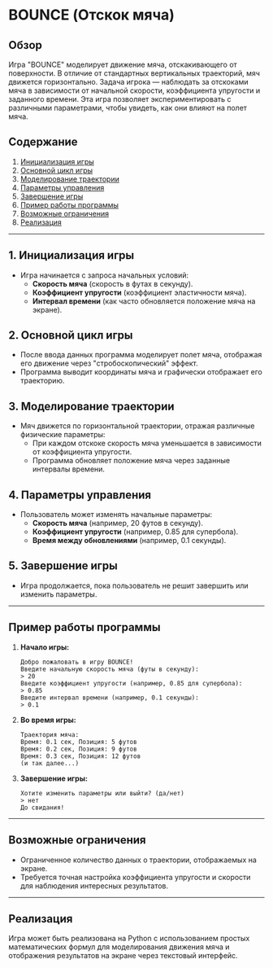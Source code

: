 # BOUNCE (Отскок мяча)

## Обзор

Игра "BOUNCE" моделирует движение мяча, отскакивающего от поверхности. В отличие от стандартных вертикальных траекторий, мяч движется горизонтально. Задача игрока — наблюдать за отскоками мяча в зависимости от начальной скорости, коэффициента упругости и заданного времени. Эта игра позволяет экспериментировать с различными параметрами, чтобы увидеть, как они влияют на полет мяча.

## Содержание

1. [Инициализация игры](#1-инициализация-игры)
2. [Основной цикл игры](#2-основной-цикл-игры)
3. [Моделирование траектории](#3-моделирование-траектории)
4. [Параметры управления](#4-параметры-управления)
5. [Завершение игры](#5-завершение-игры)
6. [Пример работы программы](#пример-работы-программы)
7. [Возможные ограничения](#возможные-ограничения)
8. [Реализация](#реализация)

---

## 1. Инициализация игры

- Игра начинается с запроса начальных условий:
    - **Скорость мяча** (скорость в футах в секунду).
    - **Коэффициент упругости** (коэффициент эластичности мяча).
    - **Интервал времени** (как часто обновляется положение мяча на экране).

## 2. Основной цикл игры

- После ввода данных программа моделирует полет мяча, отображая его движение через "стробоскопический" эффект.
- Программа выводит координаты мяча и графически отображает его траекторию.

## 3. Моделирование траектории

- Мяч движется по горизонтальной траектории, отражая различные физические параметры:
    - При каждом отскоке скорость мяча уменьшается в зависимости от коэффициента упругости.
    - Программа обновляет положение мяча через заданные интервалы времени.

## 4. Параметры управления

- Пользователь может изменять начальные параметры:
    - **Скорость мяча** (например, 20 футов в секунду).
    - **Коэффициент упругости** (например, 0.85 для супербола).
    - **Время между обновлениями** (например, 0.1 секунды).

## 5. Завершение игры

- Игра продолжается, пока пользователь не решит завершить или изменить параметры.

---

## Пример работы программы

1. **Начало игры:**
    ```
    Добро пожаловать в игру BOUNCE!
    Введите начальную скорость мяча (футы в секунду):
    > 20
    Введите коэффициент упругости (например, 0.85 для супербола):
    > 0.85
    Введите интервал времени (например, 0.1 секунды):
    > 0.1
    ```

2. **Во время игры:**
    ```
    Траектория мяча:
    Время: 0.1 сек, Позиция: 5 футов
    Время: 0.2 сек, Позиция: 9 футов
    Время: 0.3 сек, Позиция: 12 футов
    (и так далее...)
    ```

3. **Завершение игры:**
    ```
    Хотите изменить параметры или выйти? (да/нет)
    > нет
    До свидания!
    ```

---

## Возможные ограничения

- Ограниченное количество данных о траектории, отображаемых на экране.
- Требуется точная настройка коэффициента упругости и скорости для наблюдения интересных результатов.

---

## Реализация

Игра может быть реализована на Python с использованием простых математических формул для моделирования движения мяча и отображения результатов на экране через текстовый интерфейс.